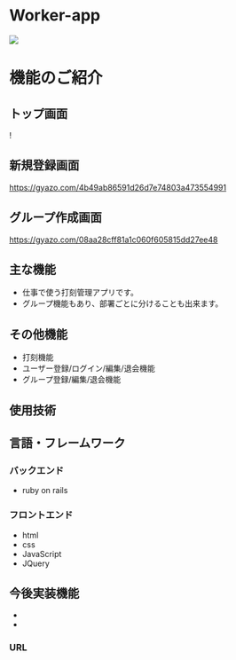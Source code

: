 
# Worker-app

![](office-1209640_1920.jpg)

# 機能のご紹介
## トップ画面
 ! [](https://gyazo.com/a7f167cb60920889700735b450a36ee1)

## 新規登録画面
  https://gyazo.com/4b49ab86591d26d7e74803a473554991

## グループ作成画面
  https://gyazo.com/08aa28cff81a1c060f605815dd27ee48

## 主な機能
- 仕事で使う打刻管理アプリです。
- グループ機能もあり、部署ごとに分けることも出来ます。

## その他機能
- 打刻機能
- ユーザー登録/ログイン/編集/退会機能
- グループ登録/編集/退会機能

## 使用技術

## 言語・フレームワーク
### バックエンド
- ruby on rails

### フロントエンド
- html
- css
- JavaScript
- JQuery

## 今後実装機能
- 
-

### URL
